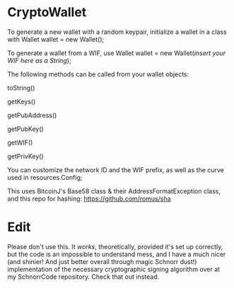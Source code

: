 # CryptoWallet

To generate a new wallet with a random keypair, initialize a wallet in a class with Wallet wallet = new Wallet();

To generate a wallet from a WIF, use Wallet wallet = new Wallet(*insert your WIF here as a String*);

The following methods can be called from your wallet objects:

toString()

getKeys()

getPubAddress()

getPubKey()

getWIF()

getPrivKey()

You can customize the network ID and the WIF prefix, as well as the curve used in resources.Config;

This uses BitcoinJ's Base58 class & their AddressFormatException class, and this repo for hashing: https://github.com/romus/sha

# Edit #
Please don't use this. It *works*, theoretically, provided it's set up correctly, but the code is an impossible to understand mess, and I have a much nicer (and shinier! And just better overall through magic Schnorr dust!) implementation of the necessary cryptographic signing algorithm over at my SchnorrCode repository. Check that out instead.
